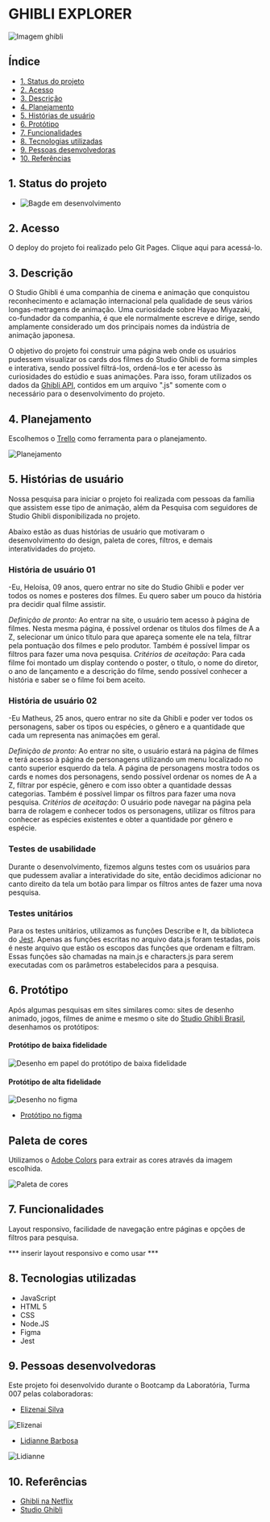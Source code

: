 # GHIBLI EXPLORER

![Imagem ghibli](src/img/studio-ghibli.jpg)

## Índice

- [1. Status do projeto](#1-status-do-projeto)
- [2. Acesso](#2-acesso)
- [3. Descrição](#3-descricao)
- [4. Planejamento](#4-planejamento)
- [5. Histórias de usuário](#5-historias-de-usuário)
- [6. Protótipo](#6-prototipo)
- [7. Funcionalidades](#7-funcionalidades)
- [8. Tecnologias utilizadas](#8-tecnologias-utilizadas)
- [9. Pessoas desenvolvedoras](#9-pessoas-desenvolvedoras)
- [10. Referências](#10-referencias)


## 1. Status do projeto

- ![Bagde em desenvolvimento](https://img.shields.io/badge/STATUS-EM%20DESENVOLVIMENTO-green) 

## 2. Acesso

O deploy do projeto foi realizado pelo Git Pages. Clique aqui []() para acessá-lo.

## 3. Descrição

O Studio Ghibli é uma companhia de cinema e animação que conquistou reconhecimento e aclamação internacional pela qualidade de seus vários longas-metragens de animação. Uma curiosidade sobre Hayao Miyazaki, co-fundador da companhia, é que ele normalmente escreve e dirige, sendo amplamente considerado um dos principais nomes da indústria de animação japonesa.

O objetivo do projeto foi construir uma página web onde os usuários pudessem visualizar os cards dos filmes do Studio Ghibli de forma simples e interativa, sendo possível filtrá-los, ordená-los e ter acesso às curiosidades do estúdio e suas animações. Para isso, foram utilizados os dados da [Ghibli API](https://ghibliapi.herokuapp.com/#section/Getting-Started), contidos em um arquivo ".js" somente com o necessário para o desenvolvimento do projeto.

## 4. Planejamento

Escolhemos o [Trello](https://trello.com/b/52ngg64M/data-lovers) como ferramenta para o planejamento.

![Planejamento](src/img/planejamento.JPG)

## 5. Histórias de usuário

Nossa pesquisa para iniciar o projeto foi realizada com pessoas da família que assistem esse tipo de animação, além da Pesquisa com seguidores de Studio Ghibli disponibilizada no projeto.

Abaixo estão as duas histórias de usuário que motivaram o desenvolvimento do design, paleta de cores, filtros, e demais interatividades do projeto.
### História de usuário 01
-Eu, Heloísa, 09 anos, quero entrar no site do Studio Ghibli e poder ver todos os nomes e posteres dos filmes. Eu quero saber um pouco da história pra decidir qual filme assistir.

_Definição de pronto_: Ao entrar na site, o usuário tem acesso à página de filmes. Nesta mesma página, é possível ordenar os títulos dos filmes de A a Z, selecionar um único título para que apareça somente ele na tela, filtrar pela pontuação dos filmes e pelo produtor. Também é possível limpar os filtros para fazer uma nova pesquisa.
_Critérios de aceitação_: Para cada filme foi montado um display contendo o poster, o título, o nome do diretor, o ano de lançamento e a descrição do filme, sendo possível conhecer a história e saber se o filme foi bem aceito.
### História de usuário 02
-Eu Matheus, 25 anos,  quero entrar no site da Ghibli e poder ver todos os personagens, saber os tipos ou espécies, o gênero e a quantidade que cada um representa nas animações em geral.

_Definição de pronto:_ Ao entrar no site, o usuário estará na página de filmes e terá acesso à página de personagens utilizando um menu localizado no canto superior esquerdo da tela. A página de personagens mostra todos os cards e nomes dos personagens, sendo possível ordenar os nomes de A a Z, filtrar por espécie, gênero e com isso obter a quantidade dessas categorias. Também é possível limpar os filtros para fazer uma nova pesquisa.
_Critérios de aceitação_: O usuário pode navegar na página pela barra de rolagem e conhecer todos os personagens, utilizar os filtros para conhecer as espécies existentes e obter a quantidade por gênero e espécie.
### Testes de usabilidade

Durante o desenvolvimento, fizemos alguns testes com os usuários para que pudessem avaliar a interatividade do site, então decidimos adicionar no canto direito da tela um botão para limpar os filtros antes de fazer uma nova pesquisa.

### Testes unitários

Para os testes unitários, utilizamos as funções Describe e It, da biblioteca do [Jest](https://jestjs.io/pt-BR/docs/using-matchers). Apenas as funções escritas no arquivo data.js foram testadas, pois é neste arquivo que estão os escopos das funções que ordenam e filtram. Essas funções são chamadas na main.js e characters.js para serem executadas com os parâmetros estabelecidos para a pesquisa.

## 6. Protótipo

Após algumas pesquisas em sites similares como: sites de desenho animado, jogos, filmes de anime e mesmo o site do [Studio Ghibli Brasil](https://studioghibli.com.br/studioghibli/), desenhamos os protótipos:
#### Protótipo de baixa fidelidade

![Desenho em papel do protótipo de baixa fidelidade](src/img/prototipo1.jpg)
#### Protótipo de alta fidelidade

![Desenho no figma](src/img/prototipo2.JPG)

- [Protótipo no figma](https://www.figma.com/file/y63N4eDBrqPoQr6J6SY9q3/Data-Lovers?node-id=0%3A1)

## Paleta de cores

Utilizamos o [Adobe Colors](https://color.adobe.com/pt/create/color-wheel) para extrair as cores através da imagem escolhida.

![Paleta de cores](src/img/paleta.adobe.JPG)
## 7. Funcionalidades

Layout responsivo, facilidade de navegação entre páginas e opções de filtros para pesquisa.

*** inserir layout responsivo e como usar ***
## 8. Tecnologias utilizadas

- JavaScript
- HTML 5
- CSS
- Node.JS
- Figma
- Jest

## 9. Pessoas desenvolvedoras

Este projeto foi desenvolvido durante o Bootcamp da Laboratória, Turma 007 pelas colaboradoras: 

- [Elizenai Silva](https://www.linkedin.com/in/elizenai/)

![Elizenai](src/img/Elizenai.JPG)

- [Lidianne Barbosa](https://www.linkedin.com/in/lromao/)

![Lidianne](src/img/Lidianne.JPG)
## 10. Referências

- [Ghibli na Netflix](https://www.netflix.com/br/browse/genre/81227213)
- [Studio Ghibli](https://ghiblicollection.com/)

